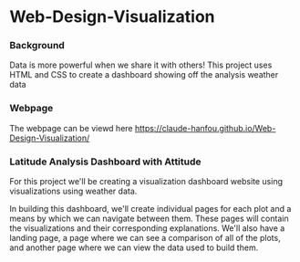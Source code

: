 # Web-Design-Visualization


### Background
Data is more powerful when we share it with others! This project uses HTML and CSS to create a dashboard showing off the analysis weather data
### Webpage
The webpage can be viewd here https://claude-hanfou.github.io/Web-Design-Visualization/


### Latitude Analysis Dashboard with Attitude
For this project we'll be creating a visualization dashboard website using visualizations using weather data.

In building this dashboard, we'll create individual pages for each plot and a means by which we can navigate between them. These pages will contain the visualizations and their corresponding explanations. We'll also have a landing page, a page where we can see a comparison of all of the plots, and another page where we can view the data used to build them.

